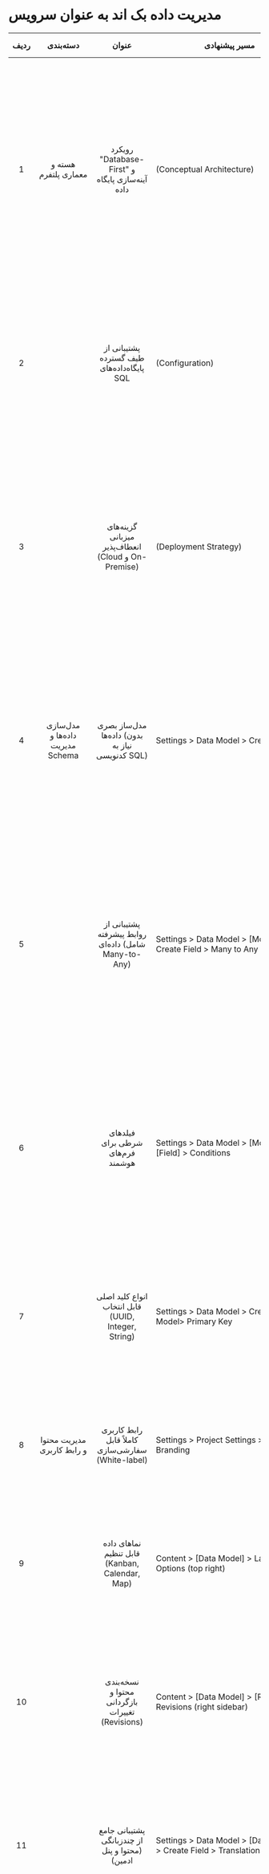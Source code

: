 # مدیریت داده بک اند به عنوان سرویس

| ردیف | دسته‌بندی | عنوان | مسیر پیشنهادی | داستان کاربر (User Story) |
| :---: | :---: | :---: | ----- | :---: |
| 1 | هسته و معماری پلتفرم | رویکرد "Database-First" و آینه‌سازی پایگاه داده | (Conceptual Architecture) | به عنوان یک معمار ارشد نرم‌افزار، می‌خواهم پلتفرمی را انتخاب کنم که داده‌های ما را در یک پایگاه داده خالص SQL نگهداری کند و ما را به خود وابسته نسازد. با این رویکرد، حتی اگر در آینده تصمیم به تغییر پلتفرم بگیریم، باارزش‌ترین دارایی ما یعنی داده‌ها، به صورت استاندارد و قابل استفاده باقی می‌ماند و ریسک وابستگی به یک فروشنده (Vendor Lock-in) به صفر می‌رسد. |
| 2 |  | پشتیبانی از طیف گسترده پایگاه‌داده‌های SQL | (Configuration) | به عنوان مدیر IT یک سازمان بزرگ، می‌خواهم از زیرساخت‌ها و تخصص موجود تیمم در زمینه OracleDB استفاده کنم. میخواهم بتوانم پلتفرم را بر روی پایگاه داده سازمانی موجود خودمان نصب کنم و نیازی به یادگیری یا نگهداری یک سیستم پایگاه داده جدید نداشته باشم. |
| 3 |  | گزینه‌های میزبانی انعطاف‌پذیر (Cloud و On-Premise) | (Deployment Strategy) | به عنوان یک توسعه‌دهنده مستقل، می‌خواهم به سرعت و با کمترین هزینه یک پروژه را راه‌اندازی کنم، بنابراین از نسخه ابری مدیریت‌شده استفاده می‌کنم. همزمان، برای مشتری سازمانی‌ام که الزامات امنیتی سختگیرانه‌ای دارد، همان پلتفرم را به صورت On-Premise روی سرورهای داخلی آن‌ها مستقر می‌کنم. |
| 4 | مدل‌سازی داده‌ها و مدیریت Schema | مدل‌ساز بصری داده‌ها (بدون نیاز به کدنویسی SQL) | Settings \> Data Model \> Create Model | به عنوان یک مدیر محصول، می‌خواهم ساختار داده‌ای یک ویژگی جدید را بدون نیاز به کمک توسعه‌دهنده طراحی کنم. با استفاده از رابط کاربری گرافیکی، جداول و فیلدهای مورد نیاز را ایجاد می‌کنم و بلافاصله API های آن برای تیم فنی آماده استفاده می‌شود و این چرخه توسعه را به شدت سرعت می‌بخشد. |
| 5 |  | پشتیبانی از روابط پیشرفته داده‌ای (شامل Many-to-Any) | Settings \> Data Model \> \[Model\] \> Create Field \> Many to Any | به عنوان یک مدیر محتوا، می‌خواهم صفحات فرود (Landing Pages) پویا بسازم که از اجزای مختلفی مانند بنر، بلوک متنی و گرید محصولات تشکیل شده‌اند. با استفاده از رابطه Many-to-Any، می‌توانم این اجزا را که در مدلهای داده (یا جداول) متفاوتی قرار دارند، به هر ترتیبی که می‌خواهم در یک صفحه بچینم و یک Page Builder قدرتمند داشته باشم. |
| 6 |  | فیلدهای شرطی برای فرم‌های هوشمند | Settings \> Data Model \> \[Model\] \> \[Field\] \> Conditions | به عنوان یک ویراستار، می‌خواهم هنگام پر کردن فرم «مقاله»، اگر نوع مقاله را «ویدیو» انتخاب کردم، فیلد «لینک ویدیو» نمایش داده شود و اگر «متن» را انتخاب کردم، ویرایشگر متن غنی (WYSIWYG) ظاهر شود. این کار از پیچیدگی فرم کم کرده و از ورود داده‌های اشتباه جلوگیری می‌کند. |
| 7 |  | انواع کلید اصلی قابل انتخاب (UUID, Integer, String) | Settings \> Data Model \> Create Model\> Primary Key | به عنوان یک توسعه‌دهنده بک‌اند، برای یک سیستم توزیع‌شده، نیاز دارم که از UUID به عنوان کلید اصلی استفاده کنم تا از تداخل IP ها جلوگیری شود. برای یک جدول داخلی ساده‌تر، از Auto-Incrementing Integer استفاده می‌کنم.  |
| 8 | مدیریت محتوا و رابط کاربری | رابط کاربری کاملاً قابل سفارشی‌سازی (White-label) | Settings \> Project Settings \> Custom Branding | به عنوان یک آژانس دیجیتال، می‌خواهم پنل مدیریت محتوا را با لوگو و رنگ‌بندی برند مشتری خودم به او تحویل دهم تا یک تجربه یکپارچه و حرفه‌ای داشته باشد. |
| 9 |  | نماهای داده قابل تنظیم (Kanban, Calendar, Map) | Content \> \[Data Model\] \> Layout Options (top right) | به عنوان مدیر یک تیم محتوا، می‌خواهم وضعیت آیتم‌ها(پیش‌نویس، در حال بازبینی، منتشر شده) را در یک بورد Kanban مشاهده و مدیریت کنم. این نما به من کمک می‌کند تا فرآیند تولید محتوا را به صورت بصری پیگیری کنم. |
| 10 |  | نسخه‌بندی محتوا و بازگردانی تغییرات (Revisions) | Content \> \[Data Model\] \> \[Record\] \> Revisions (right sidebar) | به عنوان یک ویراستار ارشد، می‌خواهم تاریخچه کامل تغییرات یک مقاله را ببینم، بدانم چه کسی چه تغییری را در چه زمانی اعمال کرده و در صورت نیاز، به یک نسخه قبلی بازگردم. این قابلیت یک شبکه اطمینان برای ما ایجاد می‌کند. |
| 11 |  | پشتیبانی جامع از چندزبانگی (محتوا و پنل ادمین) | Settings \> Data Model \> \[Data Model\] \> Create Field \> Translations | به عنوان عضوی از یک تیم بین‌المللی، می‌خواهم با رابط کاربری به زبان مادری خودم (آلمانی) کار کنم، در حالی که محتوای وب‌سایت را برای زبان‌های انگلیسی و فرانسوی ویرایش می‌کنم. این پلتفرم باید چنین تفکیکی را به خوبی پشتیبانی کند. |
| 12 |  | پیش‌نمایش زنده و آنی تغییرات | (Integration with Frontend) | به عنوان یک نویسنده، می‌خواهم قبل از انتشار یک پست، ببینم که تغییرات من دقیقاً چگونه در وب‌سایت نهایی نمایش داده می‌شود. با قابلیت پیش‌نمایش زنده، می‌توانم تغییرات را در کنار فرم ویرایش مشاهده کنم و از نتیجه کارم مطمئن شوم. |
| 13 |  | ویرایش دسته‌جمعی آیتم‌ها | Content \> \[Data Model\] \> (Select multiple items) \> Edit | به عنوان مدیر فروشگاه، می‌خواهم قیمت تمام محصولات یک دسته‌بندی خاص را ۱۰٪ افزایش دهم. با قابلیت ویرایش دسته‌جمعی، می‌توانم تمام محصولات مورد نظر را انتخاب کرده و تغییر را به صورت یکجا روی همه آن‌ها اعمال کنم و در زمان صرفه‌جویی کنم. |
| 14 | دسترسی به داده‌ها از طریق API | تولید آنی و پویای APIهای REST و GraphQL | (Automatic upon schema definition) | به عنوان یک توسعه‌دهنده بک‌اند، می‌خواهم به محض تعریف یک مدل داده جدید، APIهای کامل و مستند آن برای عملیات CRUD به صورت خودکار در اختیارم قرار گیرد تا بتوانم تمرکزم را روی منطق اصلی برنامه بگذارم و زمان را برای نوشتن کدهای تکراری هدر ندهم. |
| 15 |  | API قدرتمند REST با فیلترینگ، صفحه‌بندی و تجميع | GET/api/v1/articles?filter\[status\]\[\_eq\]=published\&sort=-publish\_date | به عنوان یک توسعه‌دهنده فرانت‌اند، می‌خواهم ۱۰ مقاله آخر منتشر شده را که متعلق به دسته‌بندی «تکنولوژی» هستند، دریافت کنم. با استفاده از پارامترهای فیلتر، مرتب‌سازی و صفحه‌بندی در API، می‌توانم دقیقاً داده‌های مورد نیازم را با یک درخواست دریافت کنم. |
| 16 |  | API کامل GraphQL با پشتیبانی از Subscriptions برای داده‌های Real-time | POST /graphql (Subscription { newMessage {... } }) | به عنوان یک توسعه‌دهنده اپلیکیشن چت، نیاز به یک بک‌اند Real-time دارم. با استفاده از GraphQL Subscriptions در **این** پلتفرم، می‌توان به محض ارسال یک پیام جدید، آن را به صورت زنده برای تمام کاربران متصل ارسال نمود، بدون اینکه نیاز به راه‌اندازی یک سرور WebSocket مجزا باشد. |
| 17 | احراز هویت و کنترل دسترسی | کنترل دسترسی مبتنی بر نقش (RBAC) با دقت تا سطح فیلد | Settings \> Roles & Permissions \> \> \[Model Permissions\] | به عنوان مدیر امنیت، می‌خواهم نقشی به نام «بازاریاب» تعریف کنم که بتواند مقالات را بخواند و ویرایش کند، اما به فیلدهای مربوط به SEO دسترسی نداشته باشد و نتواند وضعیت مقاله را به «منتشر شده» تغییر دهد. |
| 18 |  | قوانین دسترسی شرطی بر اساس ویژگی‌های داده (ABAC) | Settings \> Roles & Permissions \> \> \[Data Model\] \> Record Permissions | به عنوان مدیر یک پلتفرم چندشعبه‌ای، می‌خواهم هر مدیر شعبه فقط به مشتریان و سفارش‌های مربوط به شعبه خودش دسترسی داشته باشد. با تعریف یک قانون فیلتر دینامیک، سیستم به صورت خودکار دسترسی هر مدیر را به داده‌های مربوط به خودش محدود می‌کند. |
| 19 |  | پشتیبانی داخلی از SSO (OAuth, OpenID, LDAP, SAML) | Settings \> Roles & Permissions \> SSO | به عنوان مدیر IT یک شرکت، می‌خواهم کارمندان با همان حساب کاربری شبکه (Active Directory) خود وارد پنل مدیریت محتوا شوند. با پیکربندی SSO از طریق LDAP، یک تجربه ورود یکپارچه و امن برای کاربران فراهم می‌کنم. |
| 20 |  | الزام به احراز هویت دو عاملی (2FA) برای نقش‌ها | Settings \> Roles & Permissions \> \> Require 2FA | به عنوان مدیر امنیت، می‌خواهم برای تمام کاربرانی که نقش «ادمین» دارند، استفاده از احراز هویت دو عاملی را اجباری کنم تا امنیت سیستم را در بالاترین سطح حفظ نمایم. |
| 21 | اتوماسیون و گردش‌کارها | موتور اتوماسیون و گردش‌کار بصری | Settings \> Workflows\> Create Workflow | به عنوان یک مدیر عملیات، می‌خواهم یک فرآیند تایید محتوا تعریف کنم. با استفاده از ابزار گردش کار، یک گردش‌کار بصری می‌سازم که پس از ایجاد یک مقاله توسط نویسنده، به صورت خودکار یک نوتیفیکیشن برای ویراستار ارسال می‌کند و پس از تایید ویراستار، وضعیت مقاله را تغییر می‌دهد. |
| 22 |  | تریگرهای متنوع (رویداد، وب‌هوک، زمان‌بندی) و عملیات غنی | Settings \> Workflows \> \[Workflow\] \> Trigger Setup / Add Operation | به عنوان یکپارچه‌ساز سیستم، می‌خواهم هرگاه یک پرداخت موفق در Stripe انجام شد (که یک وب‌هوک به پلتفرم ارسال می‌کند)، یک ایمیل تشکر برای مشتری ارسال کرده و دسترسی او به دوره آموزشی را در سیستم فعال کنم. همه اینها را می‌توانم در یک گردش کار مدیریت کنم. |
| 23 | داشبوردهای تحلیلی و گزارش‌گیری | ماژول داشبورد و گزارش‌گیری بصری	 | Dashboards\> Create Dashboard | به عنوان مدیر بازاریابی، می‌خواهم یک داشبورد برای پیگیری تعداد کاربران جدید ثبت‌نام شده در ماه، تعداد مقالات منتشر شده و محبوب‌ترین دسته‌بندی‌ها داشته باشم. با استفاده از ماژول داشبوردسازی می‌توانم این داشبورد را بدون نیاز به کمک تیم فنی بسازم. |
| 24 |  | انواع پنل‌های نمایشی (متریک، لیست، سری زمانی) | Dashboards \> \[Dashboard\] \> Add Panel | به عنوان یک تحلیلگر داده، می‌خواهم در داشبورد خود، مجموع درآمد را به صورت یک عدد بزرگ (Metric)، لیست آخرین سفارشات را (List) و نمودار رشد فروش در ۶ ماه گذشته را (Time Series) نمایش دهم. پنل‌های مختلف داشبورد این امکان را به من می‌دهند. |
| 25 | مدیریت فایل‌ها و دارایی‌های دیجیتال | تبدیل آنی تصاویر (تغییر اندازه، برش و فرمت) | GET /assets/\[image\_uuid\]?width=300\&height=200\&format=webp | به عنوان یک مدیر محتوا، فقط یک نسخه باکیفیت از تصویر محصول را آپلود می‌کنم. تیم توسعه می‌تواند با اضافه کردن پارامتر به URL تصویر، همان فایل را در اندازه‌های مختلف برای صفحه لیست محصولات، صفحه جزئیات و نسخه موبایل، با فرمت بهینه WebP دریافت کند. |
| 26 |  | اتصال به سرویس‌های ذخیره‌سازی ابری (S3, GCS, Azure) | (Environment Configuration) | به عنوان مدیر زیرساخت، می‌خواهم تمام فایل‌های آپلود شده توسط کاربران به صورت خودکار در باکت Amazon S3 ما ذخیره شوند تا از مقیاس‌پذیری و دوام بالای آن بهره‌مند شویم. |
| 27 | توسعه‌پذیری و سفارشی‌سازی | توسعه‌پذیری رابط کاربری (افزودن ماژول، اینترفیس و...) | (Custom Development using Extensions SDK) | به عنوان یک توسعه‌دهنده، می‌خواهم یک اینترفیس سفارشی برای انتخاب آدرس از روی نقشه بسازم و آن را به فرم ورود داده اضافه کنم. با استفاده از SDK توسعه‌پذیری پلتفرم، می‌توانم این قابلیت را با فریم‌ورک‌های مدرن فرانت‌اند توسعه داده و تجربه کاربری ویرایشگران را بهبود بخشم. |
| 28 |  | توسعه‌پذیری بک‌اند (افزودن هوک، اندپوینت و عملیات گردش کار) | (Custom Development using Extensions SDK) | به عنوان یک توسعه‌دهنده بک‌اند، می‌خواهم یک اندپوینت API جدید به نام /report/monthly-sales ایجاد کنم که منطق تجاری پیچیده‌ای را برای تولید گزارش فروش اجرا می‌کند. با استفاده از قابلیت‌های توسعه‌پذیری API، می‌توانم این اندپوینت را به صورت یکپارچه به پروژه اضافه کنم. |
| 29 | حاکمیت داده و انطباق | فرهنگ داده و مستندسازی (Data Dictionary) | `Settings > Data Model > [Model] > Notes` | به عنوان مدیر داده، می‌خواهم برای هر مدل داده و هر فیلد، یک توضیح کامل از معنای کسب‌وکار آن بنویسم تا تمام کاربران در سراسر سازمان، درک یکسانی از داده‌ها داشته باشند و به آن‌ها اعتماد کنند. |
| 30 |  | تبارنامه داده (Data Lineage) |  | به عنوان مسئول انطباق، می‌خواهم بتوانم به صورت بصری ببینم که داده‌های یک گزارش خاص از کدام جداول منشأ گرفته و چه تغییراتی روی آن‌ها اعمال شده است تا بتوانم صحت و اصالت آن را برای حسابرسان تأیید کنم. |
|  |  | قوانین کیفیت داده (Data Quality Rules) |  | به عنوان یک مدیر داده (Data Steward)، می‌خواهم قوانینی تعریف کنم که از ورود داده‌های نامعتبر جلوگیری کند. مثلاً، یک فیلد "کد پستی" باید فقط عدد ۵ رقمی قبول کند یا فیلد "ایمیل" باید فرمت معتبری داشته باشد. این کار کیفیت و اعتبار داده‌ها را در کل سیستم تضمین می‌کند. |
|  |  | گردش‌کار تایید تغییرات Schema |  | به عنوان مدیر پایگاه داده، می‌خواهم هرگاه یک توسعه‌دهنده قصد افزودن یا تغییر یک فیلد در مدل داده "مشتریان" را داشت، ابتدا یک درخواست برای من ارسال شود و تنها پس از تایید من، آن تغییر اعمال گردد تا از تغییرات ناخواسته و مخرب جلوگیری شود. |
|  |  | گزارش‌گیری انطباق (Compliance Reporting) |  | به عنوان مسئول انطباق با مقررات (Compliance Officer)، نیاز دارم گزارشی تهیه کنم که نشان دهد کدام کاربران به داده‌های حساس مشتریان (مانند PII) دسترسی داشته‌اند. می‌خواهم بتوانم لاگ‌های دسترسی را برای بازرسی‌های امنیتی و انطباق با GDPR/CCPA استخراج کنم. |
| 31 |  | ماسک‌گذاری داده‌های حساس (Data Masking) | (از طریق Permissions/Presets) | به عنوان مدیر امنیت، می‌خواهم نقشی تعریف کنم که بتواند لیست مشتریان را ببیند، اما فیلد «شماره تماس» برای این نقش به صورت خودکار به شکل `***-***-1234` نمایش داده شود تا از حریم خصوصی محافظت گردد. |
| 32 | عملکرد و مقیاس‌پذیری | مدیریت پیشرفته کش (Advanced Caching) | (تنظیمات پیکربندی) | به عنوان مدیر زیرساخت، برای APIهایی که ترافیک بسیار بالایی دارند، می‌خواهم یک استراتژی کشینگ تهاجمی (مانند Redis) پیکربندی کنم تا زمان پاسخ‌دهی را به حداقل رسانده و فشار روی دیتابیس را کاهش دهم. |
| 33 | مدیریت محتوا و رابط کاربری | پیش‌تنظیمات (Presets) برای کاربران و نقش‌ها | `Settings > Presets & Bookmarks` | به عنوان مدیر یک تیم، می‌خواهم برای تیم خودم یک نمای پیش‌فرض از لیست مشتریان با فیلترها و مرتب‌سازی مشخص تعریف کنم تا هر بار که وارد سیستم می‌شوند، مستقیماً نمای مورد نظر خود را ببینند و نیازی به تنظیم مجدد فیلترها نداشته باشند. |